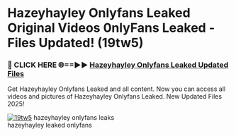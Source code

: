 # Hazeyhayley Onlyfans Leaked Original Videos 0nlyFans Leaked - Files Updated! (19tw5)

<h3>🔴 CLICK HERE 🌐==►► <a href="https://tinyurl.com/4seja8ks" rel="nofollow">Hazeyhayley Onlyfans Leaked Updated Files</a></h3>

Get Hazeyhayley Onlyfans Leaked and all content. Now you can access all videos and pictures of Hazeyhayley Onlyfans Leaked. New Updated Files 2025!

[![19tw5](https://i.imgur.com/EWjZXRe.gif)](https://tinyurl.com/4seja8ks)
hazeyhayley onlyfans leaks<br>
hazeyhayley leaked onlyfans
